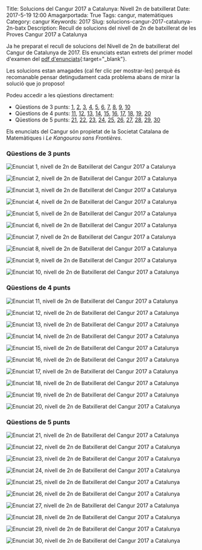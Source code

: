 Title: Solucions del Cangur 2017 a Catalunya: Nivell 2n de batxillerat
Date: 2017-5-19 12:00
Amagarportada: True
Tags: cangur, matemàtiques
Category: cangur
Keywords: 2017
Slug: solucions-cangur-2017-catalunya-2n-batx
Description: Recull de solucions del nivell de 2n de batxillerat de les Proves Cangur 2017 a Catalunya

Ja he preparat el recull de solucions del Nivell de 2n de batxillerat del
Cangur de Catalunya de 2017. Els enunciats estan extrets del primer model
d'examen del [pdf
d'enunciats]({filename}enunciat_2017_cat_2n_batx.pdf){:target="_blank"}.

Les solucions estan amagades (cal fer clic per mostrar-les) perquè és
recomanable pensar detingudament cada problema abans de mirar la solució que jo
proposo!

Podeu accedir a les qüestions directament:

* Qüestions de 3 punts:
  [1](#questio-1), [2](#questio-2), [3](#questio-3), [4](#questio-4),
  [5](#questio-5), [6](#questio-6), [7](#questio-7), [8](#questio-8),
  [9](#questio-9), [10](#questio-10)
* Qüestions de 4 punts:
  [11](#questio-11), [12](#questio-12), [13](#questio-13), [14](#questio-14),
  [15](#questio-15), [16](#questio-16), [17](#questio-17), [18](#questio-18),
  [19](#questio-19), [20](#questio-20)
* Qüestions de 5 punts:
  [21](#questio-21), [22](#questio-22), [23](#questio-23), [24](#questio-24),
  [25](#questio-25), [26](#questio-26), [27](#questio-27), [28](#questio-28),
  [29](#questio-29), [30](#questio-30)

Els enunciats del Cangur són propietat de la Societat Catalana de Matemàtiques
i *Le Kangourou sans Frontières*.

### Qüestions de 3 punts

![Enunciat 1, nivell de 2n de Batxillerat del Cangur 2017 a Catalunya]({filename}enunciats/01.png)


![Enunciat 2, nivell de 2n de Batxillerat del Cangur 2017 a Catalunya]({filename}enunciats/02.png)


![Enunciat 3, nivell de 2n de Batxillerat del Cangur 2017 a Catalunya]({filename}enunciats/03.png)


![Enunciat 4, nivell de 2n de Batxillerat del Cangur 2017 a Catalunya]({filename}enunciats/04.png)


![Enunciat 5, nivell de 2n de Batxillerat del Cangur 2017 a Catalunya]({filename}enunciats/05.png)


![Enunciat 6, nivell de 2n de Batxillerat del Cangur 2017 a Catalunya]({filename}enunciats/06.png)


![Enunciat 7, nivell de 2n de Batxillerat del Cangur 2017 a Catalunya]({filename}enunciats/07.png)


![Enunciat 8, nivell de 2n de Batxillerat del Cangur 2017 a Catalunya]({filename}enunciats/08.png)


![Enunciat 9, nivell de 2n de Batxillerat del Cangur 2017 a Catalunya]({filename}enunciats/09.png)


![Enunciat 10, nivell de 2n de Batxillerat del Cangur 2017 a Catalunya]({filename}enunciats/10.png)


### Qüestions de 4 punts

![Enunciat 11, nivell de 2n de Batxillerat del Cangur 2017 a Catalunya]({filename}enunciats/11.png)


![Enunciat 12, nivell de 2n de Batxillerat del Cangur 2017 a Catalunya]({filename}enunciats/12.png)


![Enunciat 13, nivell de 2n de Batxillerat del Cangur 2017 a Catalunya]({filename}enunciats/13.png)


![Enunciat 14, nivell de 2n de Batxillerat del Cangur 2017 a Catalunya]({filename}enunciats/14.png)


![Enunciat 15, nivell de 2n de Batxillerat del Cangur 2017 a Catalunya]({filename}enunciats/15.png)


![Enunciat 16, nivell de 2n de Batxillerat del Cangur 2017 a Catalunya]({filename}enunciats/16.png)


![Enunciat 17, nivell de 2n de Batxillerat del Cangur 2017 a Catalunya]({filename}enunciats/17.png)


![Enunciat 18, nivell de 2n de Batxillerat del Cangur 2017 a Catalunya]({filename}enunciats/18.png)


![Enunciat 19, nivell de 2n de Batxillerat del Cangur 2017 a Catalunya]({filename}enunciats/19.png)


![Enunciat 20, nivell de 2n de Batxillerat del Cangur 2017 a Catalunya]({filename}enunciats/20.png)


### Qüestions de 5 punts

![Enunciat 21, nivell de 2n de Batxillerat del Cangur 2017 a Catalunya]({filename}enunciats/21.png)


![Enunciat 22, nivell de 2n de Batxillerat del Cangur 2017 a Catalunya]({filename}enunciats/22.png)


![Enunciat 23, nivell de 2n de Batxillerat del Cangur 2017 a Catalunya]({filename}enunciats/23.png)

![Enunciat 24, nivell de 2n de Batxillerat del Cangur 2017 a Catalunya]({filename}enunciats/24.png)


![Enunciat 25, nivell de 2n de Batxillerat del Cangur 2017 a Catalunya]({filename}enunciats/25.png)


![Enunciat 26, nivell de 2n de Batxillerat del Cangur 2017 a Catalunya]({filename}enunciats/26.png)


![Enunciat 27, nivell de 2n de Batxillerat del Cangur 2017 a Catalunya]({filename}enunciats/27.png)


![Enunciat 28, nivell de 2n de Batxillerat del Cangur 2017 a Catalunya]({filename}enunciats/28.png)


![Enunciat 29, nivell de 2n de Batxillerat del Cangur 2017 a Catalunya]({filename}enunciats/29.png)


![Enunciat 30, nivell de 2n de Batxillerat del Cangur 2017 a Catalunya]({filename}enunciats/30.png)


